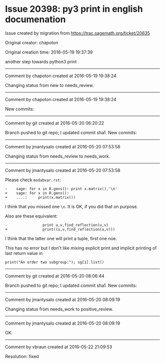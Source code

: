 # Issue 20398: py3 print in english documenation

Issue created by migration from https://trac.sagemath.org/ticket/20635

Original creator: chapoton

Original creation time: 2016-05-19 19:37:39

another step towards python3 print


---

Comment by chapoton created at 2016-05-19 19:38:24

Changing status from new to needs_review.


---

Comment by chapoton created at 2016-05-19 19:38:24

New commits:


---

Comment by git created at 2016-05-20 06:20:22

Branch pushed to git repo; I updated commit sha1. New commits:


---

Comment by jmantysalo created at 2016-05-20 07:53:58

Changing status from needs_review to needs_work.


---

Comment by jmantysalo created at 2016-05-20 07:53:58

Please check `modabvar.rst`:


```
-    sage: for x in R.gens(): print x.matrix(),'\n'
+    sage: for x in R.gens():
+    ....:     print(x.matrix())
```


I think that you missed one `\n`. It is OK, if you did that on purpose.

Also are these equivalent:


```
-                print u,v,find_reflection(u,v)
+                print((u,v,find_reflection(u,v)))
```


I think that the latter one will print a tuple, first one noe.

This has no error but I don't like mixing explicit print and implicit printing of last return value in


```
print("An order two subgroup:"); sg[1].list()
```



---

Comment by git created at 2016-05-20 08:06:44

Branch pushed to git repo; I updated commit sha1. New commits:


---

Comment by jmantysalo created at 2016-05-20 08:09:19

Changing status from needs_work to positive_review.


---

Comment by jmantysalo created at 2016-05-20 08:09:19

OK.


---

Comment by vbraun created at 2016-05-22 21:09:53

Resolution: fixed
